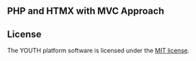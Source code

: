 ## PHP and HTMX with MVC Approach

## License

The YOUTH platform software is licensed under the [MIT license](https://opensource.org/licenses/MIT).
